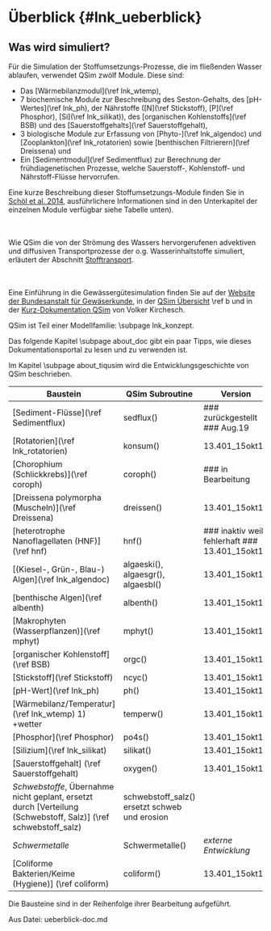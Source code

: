 Überblick {#lnk_ueberblick}
==========


Was wird simuliert? 
-------------------

<!-- In der Liste könnte man auch auf die Subpages verlinken 
und die Subpages entsprechend anordnen...-->
Für die Simulation der Stoffumsetzungs-Prozesse, die im fließenden Wasser 
ablaufen, verwendet QSim zwölf Module. Diese sind: 
- Das [Wärmebilanzmodul](\ref lnk_wtemp),
- 7 biochemische Module zur Beschreibung des Seston-Gehalts, 
des [pH-Wertes](\ref lnk_ph), der Nährstoffe ([N](\ref Stickstoff), 
[P](\ref Phosphor), [Si](\ref lnk_silikat)), des [organischen Kohlenstoffs](\ref BSB) 
und des [Sauerstoffgehalts](\ref Sauerstoffgehalt), 
- 3 biologische Module zur Erfassung von [Phyto-](\ref lnk_algendoc) und 
[Zooplankton](\ref lnk_rotatorien) sowie 
[benthischen Filtrierern](\ref Dreissena) und 
- Ein [Sedimentmodul](\ref Sedimentflux) zur Berechnung der frühdiagenetischen 
Prozesse, welche Sauerstoff-, Kohlenstoff- und Nährstoff-Flüsse 
hervorrufen.

Eine kurze Beschreibung dieser Stoffumsetzungs-Module finden Sie in 
<a href="http://bibliothek.bafg.de/webopac/index.asp?detsuche_systematik=online+492" target="_blank">Schöl et al. 2014</a>, 
ausführlichere Informationen sind in den Unterkapitel der einzelnen Module verfügbar siehe Tabelle unten).

<br/><br/>
Wie QSim die von der Strömung des Wassers hervorgerufenen advektiven 
und diffusiven Transportprozesse der o.g. Wasserinhaltstoffe simuliert, 
erläutert der Abschnitt [Stofftransport](#Stofftransport).

<br/><br/>
Eine Einführung in die Gewässergütesimulation finden Sie auf der 
<a href="http://www.bafg.de/DE/08_Ref/U2/01_mikrobiologie/QSIM/qsim_node.html"  target="_blank">
Website der Bundesanstalt für Gewäserkunde</a>, in der 
<a href="http://bibliothek.bafg.de/webopac/index.asp?detsuche_systematik=online+321" target="_blank"> 
QSim Übersicht</a> \ref b und in der 
<a href="./pdf/kurzdoku13_1ber.pdf" target="_blank"> Kurz-Dokumentation 
QSim</a> von Volker Kirchesch.

QSim ist Teil einer Modellfamilie: \subpage lnk_konzept.

Das folgende Kapitel \subpage about_doc gibt ein paar Tipps, wie 
dieses Dokumentationsportal zu lesen und zu verwenden ist.

Im Kapitel \subpage about_tiqusim wird die Entwicklungsgeschichte 
von QSim beschrieben.


| Baustein | QSim Subroutine | Version | 
|----------|-----------------|---------|
| [Sediment-Flüsse](\ref Sedimentflux) | sedflux() |  ### zurückgestellt ### Aug.19 | 
| [Rotatorien](\ref lnk_rotatorien)  | konsum()  | 13.401_15okt18       | 
| [Chorophium (Schlickkrebs)](\ref coroph)       | coroph()  |  ### in Bearbeitung  | 
| [Dreissena polymorpha (Muscheln)](\ref Dreissena)    |   dreissen() |   13.401_15okt18  | 
| [heterotrophe Nanoflagellaten (HNF)](\ref hnf)   |   hnf()	 |   ### inaktiv weil fehlerhaft ### 13.401_15okt18  |
| [(Kiesel-, Grün-, Blau-) Algen](\ref lnk_algendoc) |  algaeski(), algaesgr(), algaesbl()  | 13.401_15okt18  | 
| [benthische Algen](\ref albenth)  |  albenth()	|  13.401_15okt18 |
| [Makrophyten (Wasserpflanzen)](\ref mphyt)  |  mphyt()	|  13.401_15okt18 |
| [organischer Kohlenstoff](\ref BSB)	      |  orgc()	    |  13.401_15okt18 | 
| [Stickstoff](\ref Stickstoff) |  ncyc()	    |  13.401_15okt18 | 
| [pH-Wert](\ref lnk_ph)	  |  ph()	    |  13.401_15okt18 | 
| [Wärmebilanz/Temperatur](\ref lnk_wtemp) 1) +wetter |  temperw() |  13.401_15okt18 | 
| [Phosphor](\ref Phosphor) | po4s()      |  13.401_15okt18 | 
| [Silizium](\ref lnk_silikat) |  silikat()  |  13.401_15okt18 | 
| [Sauerstoffgehalt] (\ref Sauerstoffgehalt) | oxygen() | 13.401_15okt18  | 
| *Schwebstoffe*, Übernahme nicht geplant, ersetzt durch [Verteilung (Schwebstoff, Salz)] (\ref schwebstoff_salz) |  schwebstoff_salz() ersetzt schweb und erosion  |  |
| *Schwermetalle* 	 |  Schwermetalle() |  *externe Entwicklung*  | 
| [Coliforme Bakterien/Keime (Hygiene)] (\ref coliform) |  coliform()      |  13.401_15okt18 |

Die Bausteine sind in der Reihenfolge ihrer Bearbeitung aufgeführt.


Aus Datei: ueberblick-doc.md


